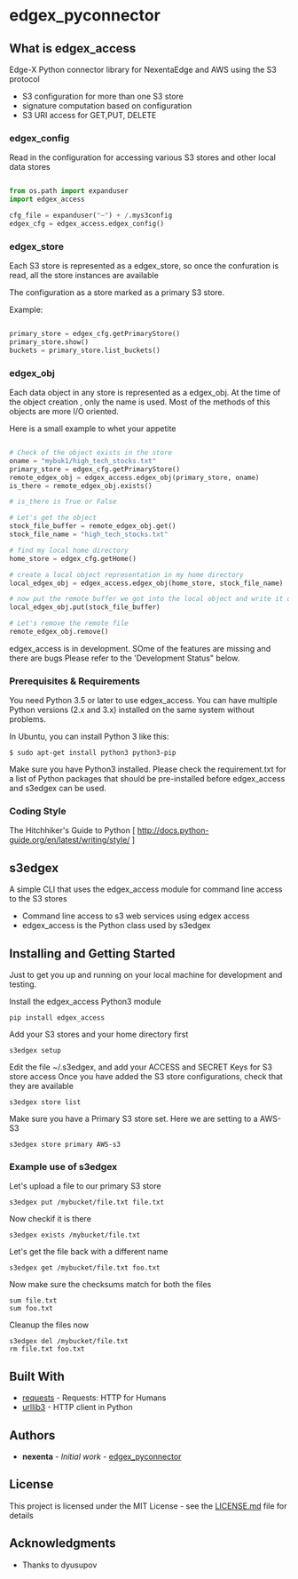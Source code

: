 # edgex_pyconnector

## What is edgex_access

Edge-X Python connector library for NexentaEdge and AWS using the S3 protocol 

- S3 configuration  for more than one S3 store
- signature computation based on configuration
- S3 URI access for GET,PUT, DELETE

### edgex_config

Read in the configuration for accessing various S3 stores and 
other local data stores


```python

from os.path import expanduser
import edgex_access

cfg_file = expanduser("~") + /.mys3config
edgex_cfg = edgex_access.edgex_config()

```

### edgex_store

Each S3 store is represented as a edgex_store, so once the confuration is read,
all the store instances are available

The configuration as a store marked as a primary S3 store. 

Example:
```python

primary_store = edgex_cfg.getPrimaryStore()
primary_store.show()
buckets = primary_store.list_buckets()

```

### edgex_obj

Each data object in any store is represented as a edgex_obj. At the time of 
the object creation , only the name is used. Most of the methods of this objects
are more I/O oriented. 

Here is a small example to whet your appetite

```python

# Check of the object exists in the store
oname = "mybuk1/high_tech_stocks.txt"
primary_store = edgex_cfg.getPrimaryStore()
remote_edgex_obj = edgex_access.edgex_obj(primary_store, oname)
is_there = remote_edgex_obj.exists()

# is_there is True or False

# Let's get the object
stock_file_buffer = remote_edgex_obj.get()
stock_file_name = "high_tech_stocks.txt"

# find my local home directory 
home_store = edgex_cfg.getHome()

# create a local object representation in my home directory 
local_edgex_obj = edgex_access.edgex_obj(home_store, stock_file_name)

# now put the remote buffer we got into the local object and write it out
local_edgex_obj.put(stock_file_buffer)

# Let's remove the remote file
remote_edgex_obj.remove()

```

edgex_access is in development. SOme of the features are missing and there are bugs 
Please refer to the 'Development Status" below.

### Prerequisites & Requirements


You need Python 3.5 or later to use edgex_access.  You can have multiple Python
versions (2.x and 3.x) installed on the same system without problems.

In Ubuntu, you can install Python 3 like this:

    $ sudo apt-get install python3 python3-pip

Make sure you have Python3 installed. Please check the requirement.txt for a list of Python packages 
that should be pre-installed before edgex_access and s3edgex can be used. 

### Coding Style

The Hitchhiker's Guide to Python [ http://docs.python-guide.org/en/latest/writing/style/ ]


## s3edgex

A simple CLI that uses the edgex_access module for command line access to the S3 stores

- Command line access to s3 web services using edgex access
- edgex_access is the Python class used by s3edgex


## Installing and Getting Started

Just to get you up and running on your local machine for development and testing. 

Install the edgex_access Python3 module
```
pip install edgex_access
```
Add your S3 stores and your home directory first 
```
s3edgex setup
```
Edit the file ~/.s3edgex, and add your ACCESS and SECRET Keys for S3 store access
Once you have added the S3 store configurations, check that they are available
```
s3edgex store list
```
Make sure you have a Primary S3 store set. Here we are setting to a AWS-S3 
```
s3edgex store primary AWS-s3
```
### Example use of s3edgex

Let's upload a file to our primary S3 store

```
s3edgex put /mybucket/file.txt file.txt
```
Now checkif it is there 
```
s3edgex exists /mybucket/file.txt
```
Let's get the file back with a different name
```
s3edgex get /mybucket/file.txt foo.txt
```
Now make sure the checksums match for both the files
```
sum file.txt
sum foo.txt
```
Cleanup the files now
```
s3edgex del /mybucket/file.txt
rm file.txt foo.txt
```

## Built With

* [requests](https://github.com/requests/requests) - Requests: HTTP for Humans
* [urllib3](https://github.com/shazow/urllib3) - HTTP client in Python

## Authors

* **nexenta** - *Initial work* - [edgex_pyconnector](https://github.com/Nexenta/edgex_pyconnector ) 


## License

This project is licensed under the MIT License - see the [LICENSE.md](LICENSE.md) file for details

## Acknowledgments

* Thanks to dyusupov

